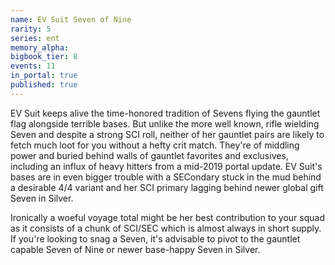 ```yaml
---
name: EV Suit Seven of Nine
rarity: 5
series: ent
memory_alpha:
bigbook_tier: 8
events: 11
in_portal: true
published: true
---
```


EV Suit keeps alive the time-honored tradition of Sevens flying the gauntlet flag alongside terrible bases. But unlike the more well known, rifle wielding Seven and despite a strong SCI roll, neither of her gauntlet pairs are likely to fetch much loot for you without a hefty crit match. They're of middling power and buried behind walls of gauntlet favorites and exclusives, including an influx of heavy hitters from a mid-2019 portal update. EV Suit's bases are in even bigger trouble with a SECondary stuck in the mud behind a desirable 4/4 variant and her SCI primary lagging behind newer global gift Seven in Silver. 

Ironically a woeful voyage total might be her best contribution to your squad as it consists of a chunk of SCI/SEC which is almost always in short supply. If you're looking to snag a Seven, it's advisable to pivot to the gauntlet capable Seven of Nine or newer base-happy Seven in Silver.
